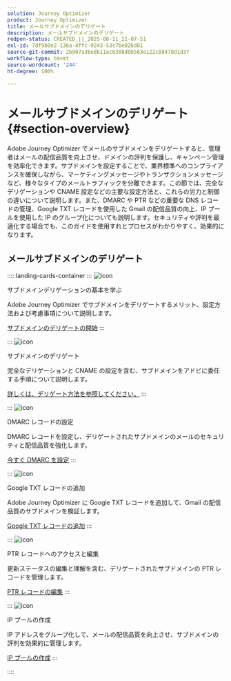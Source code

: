 ```yaml
---
solution: Journey Optimizer
product: Journey Optimizer
title: メールサブドメインのデリゲート
description: メールサブドメインのデリゲート
redpen-status: CREATED_||_2025-08-11_21-07-51
exl-id: 7df9b8e2-136a-4ffc-9243-53c7be026d81
source-git-commit: 2b907a3be8b11ac6308d0b563e122c88478d1d37
workflow-type: tm+mt
source-wordcount: '244'
ht-degree: 100%

---
```


# メールサブドメインのデリゲート{#section-overview}

Adobe Journey Optimizer でメールのサブドメインをデリゲートすると、管理者はメールの配信品質を向上させ、ドメインの評判を保護し、キャンペーン管理を効率化できます。サブドメインを設定することで、業界標準へのコンプライアンスを確保しながら、マーケティングメッセージやトランザクションメッセージなど、様々なタイプのメールトラフィックを分離できます。この節では、完全なデリゲーションや CNAME 設定などの主要な設定方法と、これらの労力と制御の違いについて説明します。また、DMARC や PTR などの重要な DNS レコードの管理、Google TXT レコードを使用した Gmail の配信品質の向上、IP プールを使用した IP のグループ化についても説明します。セキュリティや評判を最適化する場合でも、このガイドを使用すれとプロセスがわかりやすく、効果的になります。

## メールサブドメインのデリゲート

:::: landing-cards-container
:::
![icon](https://cdn.experienceleague.adobe.com/icons/circle-play.svg?lang=ja)

サブドメインデリゲーションの基本を学ぶ

Adobe Journey Optimizer でサブドメインをデリゲートするメリット、設定方法および考慮事項について説明します。

[サブドメインのデリゲートの開始](../using/configuration/about-subdomain-delegation.md)
:::

:::
![icon](https://cdn.experienceleague.adobe.com/icons/gear.svg?lang=ja)

サブドメインのデリゲート

完全なデリゲーションと CNAME の設定を含む、サブドメインをアドビに委任する手順について説明します。

[詳しくは、デリゲート方法を参照してください。](../using/configuration/delegate-subdomain.md)
:::

:::
![icon](https://cdn.experienceleague.adobe.com/icons/shield-halved.svg?lang=ja)

DMARC レコードの設定

DMARC レコードを設定し、デリゲートされたサブドメインのメールのセキュリティと配信品質を強化します。

[今すぐ DMARC を設定](../using/configuration/dmarc-record.md)
:::

:::
![icon](https://cdn.experienceleague.adobe.com/icons/bullseye.svg?lang=ja)

Google TXT レコードの追加

Adobe Journey Optimizer に Google TXT レコードを追加して、Gmail の配信品質のサブドメインを検証します。

[Google TXT レコードの追加](../using/configuration/google-txt.md)
:::

:::
![icon](https://cdn.experienceleague.adobe.com/icons/code-branch.svg?lang=ja)

PTR レコードへのアクセスと編集

更新ステータスの編集と理解を含む、デリゲートされたサブドメインの PTR レコードを管理します。

[PTR レコードの編集](../using/configuration/ptr-records.md)
:::

:::
![icon](https://cdn.experienceleague.adobe.com/icons/list-check.svg?lang=ja)

IP プールの作成

IP アドレスをグループ化して、メールの配信品質を向上させ、サブドメインの評判を効果的に管理します。

[IP プールの作成](../using/configuration/ip-pools.md)
:::

::::
